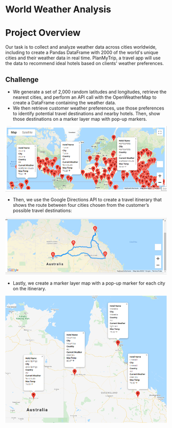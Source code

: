 # World Weather Analysis
# Project Overview
Our task is to collect and analyze weather data across cities worldwide, including to create a Pandas DataFrame with 2000 of the world's unique cities and their weather data in real time. PlanMyTrip, a travel app will use the data to recommend ideal hotels based on clients' weather preferences.

## Challenge
- We generate a set of 2,000 random latitudes and longitudes, retrieve the nearest cities, and perform an API call with the OpenWeatherMap to create a DataFrame containing the  weather data. 
- We then retrieve customer weather preferences, use those preferences to identify potential travel destinations and nearby hotels. Then, show those destinations on a marker layer map with pop-up markers.

![WeatherPy_vacation_map](https://github.com/nhipqnguyen/World_Weather_Analysis/blob/main/Vacation_Search/WeatherPy_vacation_map.png)

- Then, we use the Google Directions API to create a travel itinerary that shows the route between four cities chosen from the customer’s possible travel destinations:

![WeatherPy_travel_map](https://github.com/nhipqnguyen/World_Weather_Analysis/blob/main/Vacation_Itinerary/WeatherPy_travel_map.png)

- Lastly, we create a marker layer map with a pop-up marker for each city on the itinerary.

![WeatherPy_travel_map_markers](https://github.com/nhipqnguyen/World_Weather_Analysis/blob/main/Vacation_Itinerary/WeatherPy_travel_map_markers.png)
